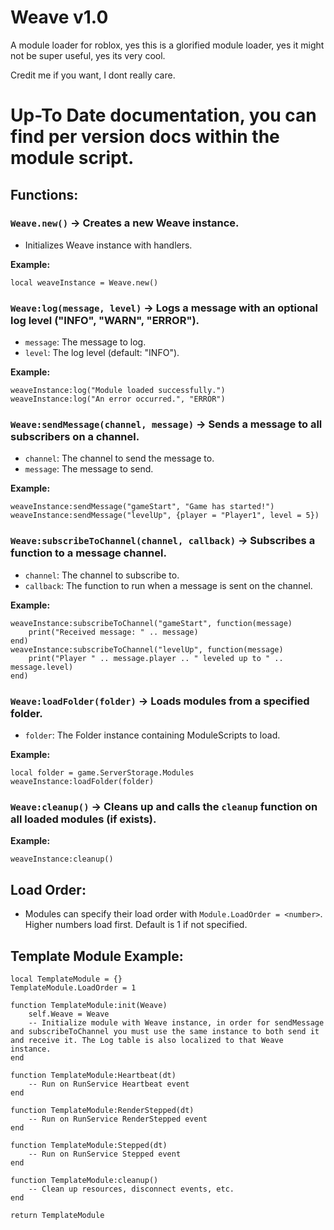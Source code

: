# Weave v1.0
A module loader for roblox, yes this is a glorified module loader, yes it might not be super useful, yes its very cool.

Credit me if you want, I dont really care.

# Up-To Date documentation, you can find per version docs within the module script.

## Functions:

### `Weave.new()` -> Creates a new Weave instance.
  - Initializes Weave instance with handlers.
  
  **Example:**
  ```
  local weaveInstance = Weave.new()
  ```

### `Weave:log(message, level)` -> Logs a message with an optional log level ("INFO", "WARN", "ERROR").
  - `message`: The message to log.
  - `level`: The log level (default: "INFO").
  
  **Example:**
  ```
  weaveInstance:log("Module loaded successfully.")
  weaveInstance:log("An error occurred.", "ERROR")
  ```

### `Weave:sendMessage(channel, message)` -> Sends a message to all subscribers on a channel.
  - `channel`: The channel to send the message to.
  - `message`: The message to send.
  
  **Example:**
  ```
  weaveInstance:sendMessage("gameStart", "Game has started!")
  weaveInstance:sendMessage("levelUp", {player = "Player1", level = 5})
  ```

### `Weave:subscribeToChannel(channel, callback)` -> Subscribes a function to a message channel.
  - `channel`: The channel to subscribe to.
  - `callback`: The function to run when a message is sent on the channel.
  
  **Example:**
  ```
  weaveInstance:subscribeToChannel("gameStart", function(message)
      print("Received message: " .. message)
  end)
  weaveInstance:subscribeToChannel("levelUp", function(message)
      print("Player " .. message.player .. " leveled up to " .. message.level)
  end)
  ```

### `Weave:loadFolder(folder)` -> Loads modules from a specified folder.
  - `folder`: The Folder instance containing ModuleScripts to load.
  
  **Example:**
  ```
  local folder = game.ServerStorage.Modules
  weaveInstance:loadFolder(folder)
  ```

### `Weave:cleanup()` -> Cleans up and calls the `cleanup` function on all loaded modules (if exists).
  
  **Example:**
  ```
  weaveInstance:cleanup()
  ```

## Load Order:
- Modules can specify their load order with `Module.LoadOrder = <number>`. Higher numbers load first. Default is 1 if not specified.

## Template Module Example:
```
local TemplateModule = {}
TemplateModule.LoadOrder = 1

function TemplateModule:init(Weave)
    self.Weave = Weave
    -- Initialize module with Weave instance, in order for sendMessage and subscribeToChannel you must use the same instance to both send it and receive it. The Log table is also localized to that Weave instance.
end

function TemplateModule:Heartbeat(dt)
    -- Run on RunService Heartbeat event
end

function TemplateModule:RenderStepped(dt)
    -- Run on RunService RenderStepped event
end

function TemplateModule:Stepped(dt)
    -- Run on RunService Stepped event
end

function TemplateModule:cleanup()
    -- Clean up resources, disconnect events, etc.
end

return TemplateModule
```
